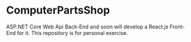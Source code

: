 # ComputerPartsShop
ASP.NET Core Web Api Back-End and soon will develop a React.js Front-End for it. This repository is for personal exercise.

